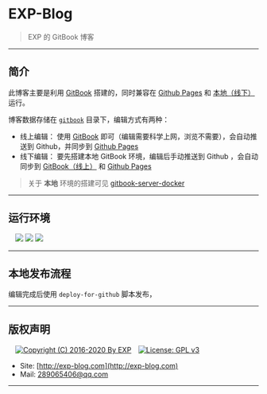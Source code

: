 # EXP-Blog

> EXP 的 GitBook 博客

------

## 简介

此博客主要是利用 [GitBook](https://exp-blog.gitbook.io/articles/) 搭建的，同时兼容在 [Github Pages](https://lyy289065406.github.io/exp-blog/index.html) 和 [本地（线下）](http://127.0.0.1:4000/) 运行。

博客数据存储在 [`gitbook`](https://github.com/lyy289065406/exp-blog/tree/master/gitbook) 目录下，编辑方式有两种：

- 线上编辑： 使用 [GitBook](http://app.gitbook.com/) 即可（编辑需要科学上网，浏览不需要），会自动推送到 Github，并同步到 [Github Pages](https://lyy289065406.github.io/exp-blog/index.html) 
- 线下编辑： 要先搭建本地 GitBook 环境，编辑后手动推送到 Github ，会自动同步到 [GitBook（线上）](https://exp-blog.gitbook.io/articles/) 和  [Github Pages](https://lyy289065406.github.io/exp-blog/index.html)

> 关于 **本地** 环境的搭建可见 [gitbook-server-docker](https://github.com/lyy289065406/gitbook-server-docker)

------
## 运行环境

　![](https://img.shields.io/badge/Platform-Windows%2010%20x64-brightgreen.svg) ![](https://img.shields.io/badge/Platform-Linux%20x64-brightgreen.svg) ![](https://img.shields.io/badge/Platform-Mac%20x64-brightgreen.svg) 


------

## 本地发布流程

编辑完成后使用 `deploy-for-github` 脚本发布，

------

## 版权声明

　[![Copyright (C) 2016-2020 By EXP](https://img.shields.io/badge/Copyright%20(C)-2016~2019%20By%20EXP-blue.svg)](http://exp-blog.com)　[![License: GPL v3](https://img.shields.io/badge/License-GPL%20v3-blue.svg)](https://www.gnu.org/licenses/gpl-3.0)
  

- Site: [http://exp-blog.com](http://exp-blog.com) 
- Mail: <a href="mailto:289065406@qq.com?subject=[EXP's Github]%20Your%20Question%20（请写下您的疑问）&amp;body=What%20can%20I%20help%20you?%20（需要我提供什么帮助吗？）">289065406@qq.com</a>


------